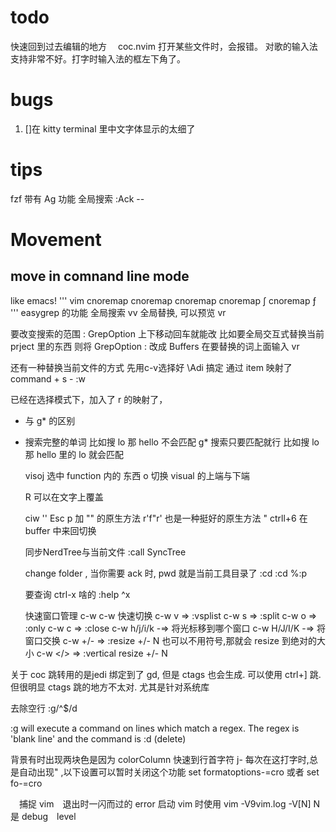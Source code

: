 # todo                            
快速回到过去编辑的地方　
coc.nvim 打开某些文件时，会报错。
对歌的输入法支持非常不好。打字时输入法的框左下角了。

# bugs
1. []在 kitty terminal 里中文字体显示的太细了
# tips                            
fzf 带有 Ag 功能
全局搜索
:Ack <Keyword> --<filetype>

# Movement
## move in comnand line mode 
like emacs! 
''' vim
    cnoremap <C-A> <Home>
    cnoremap <C-F> <Right>
    cnoremap <C-B> <Left>
    cnoremap ∫ <S-Left>
    cnoremap ƒ <S-Right>
'''
easygrep 的功能
全局搜索
<leader> vv
全局替换, 可以预览
<leader> vr      

要改变搜索的范围
: GrepOption  上下移动回车就能改
比如要全局交互式替换当前 prject 里的东西
则将 GrepOption : 改成 Buffers
在要替换的词上面输入 <space>vr

还有一种替换当前文件的方式
先用c-v选择好 \\Adi 搞定
通过 item 映射了  command + s   -   :w

已经在选择模式下，加入了 <leader>r 的映射了，

   * 与 g* 的区别
   * 搜索完整的单词     比如搜 lo 那 hello 不会匹配
       g* 搜索只要匹配就行  比如搜 lo 那 hello 里的 lo 就会匹配

       visoj 选中 function 内的 东西
       o 切换 visual 的上端与下端

       R 可以在文字上覆盖

       ciw '' Esc p 加 "" 的原生方法
       r'f"r' 也是一种挺好的原生方法
       " ctrll+6 在 buffer 中来回切换

       同步NerdTree与当前文件
       :call SyncTree

       change folder , 当你需要 ack 时, pwd 就是当前工具目录了
       :cd <folder>
       :cd %:p

       要查询 ctrl-x 啥的
       :help ^x

       快速窗口管理
       c-w c-w 快速切换
       c-w v    =>  :vsplist
       c-w s    =>  :split
       c-w o    =>  :only
       c-w c    =>  :close
       c-w h/j/i/k   -=> 将光标移到哪个窗口
       c-w H/J/I/K   -=> 将窗口交换
       c-w +/-  =>  :resize +/-  N  也可以不用符号,那就会 resize 到绝对的大小
       c-w </>  =>  :vertical resize +/- N


关于 coc
跳转用的是jedi 绑定到了 gd, 但是 ctags 也会生成. 可以使用 ctrl+] 跳.
但很明显 ctags 跳的地方不太对. 尤其是针对系统库


去除空行
:g/^$/d

:g will execute a command on lines which match a regex. The regex is 'blank line' and the command is :d (delete)

背景有时出现两块色是因为 colorColumn
快速到行首字符  j-
每次在这打字时,总是自动出现" ,以下设置可以暂时关闭这个功能
set formatoptions-=cro     或者 set fo-=cro


　捕捉 vim　退出时一闪而过的 error
启动 vim 时使用 vim -V9vim.log
-V[N] N 是 debug　level

